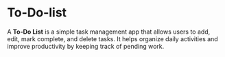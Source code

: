 # To-Do-list
A **To-Do List** is a simple task management app that allows users to add, edit, mark complete, and delete tasks. It helps organize daily activities and improve productivity by keeping track of pending work.
